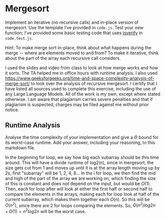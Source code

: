 # Mergesort

Implement an iterative (no recursive calls) and in-place version of mergesort.
Use the template I've provided in `code.js`. Test your new function; I've
provided some basic testing code that uses
[jsverify](https://jsverify.github.io/) in `code.test.js`.

Hint: To make merge sort in-place, think about what happens during the merge --
where are elements moved to and from? To make it iterative, think about the
part of the array each recursive call considers.

I used the slides and video from class to look at how merge works and how it sorts. The TA helped me in office hours with runtime analysis. I also used https://www.geeksforgeeks.org/time-and-space-complexity-analysis-of-merge-sort/ to look over the analysis of recursive mergesort.
I certify that I have listed all sources used to complete this exercise, including the use of any Large Language Models. All of the work is my own, except where stated otherwise. I am aware that plagiarism carries severe penalties and that if plagiarism is suspected, charges may be filed against me without prior notice.

## Runtime Analysis

Analyse the time complexity of your implementation and give a $\Theta$ bound for
its worst-case runtime. Add your answer, including your reasoning, to this
markdown file.

In the beginning for loop, we say how big each subarray should be this time around. This will have a divide runtime of log2(n), since in mergesort, the size gets cut from 1 and moves up until it is at the array length moving up by 2s, first "subarray" will be 1, 2, 4, 8... In the i for loop, we then find the mid and high of the part of the array we are working on, which finding the size of this is constant and does not depend on the input, but would be $O(1)$. Then, each for loop after will look at either the first half or second half to compare the elements in the arrays, making each for loop look at half of the current subarray, which makes them together each $O(n)$. So this will be $O(n^2)$, since there are 2 for loops comparing the elements. So, $O(n^2)log2n + O(1) = n^2log2n$ will be the worst case. 
